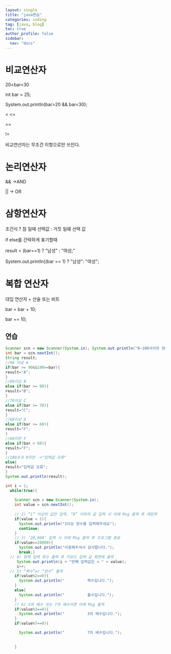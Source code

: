 ```yaml
---
layout: single
title: "java연습"
categories: coding
tag: [java, blog]
toc: true
author_profile: false
sidebar:
  nav: "docs"
---
```


# 비교연산자

20<bar<30

int bar = 25;

System.out.println(bar>20 && bar<30);

< <=

 ==

!=

비교연산자는 무조건 이항으로만 쓰인다.

 # 논리연산자

 && ->AND

  || -> OR

# 삼항연산자

조건식 ? 참 일때 선택값 : 거짓 일떄 선택 값

if else를 간략하게 표기할때

result = (bar==1) ? "남성" : "여성;"

System.out.println((bar == 1) ? "남성": "여성";

# 복합 연산자

대입 연산자 + 산술 또는 비트

bar = bar + 10;

bar += 10;

## 연습

```java
Scanner scn = new Scanner(System.in); System.out.println("0~100사이의 정수를 입력하세요");
int bar = scn.nextInt();
String result;
//90 이상 A
if(bar >= 90&&100>=bar){
result="A";
}
//80이상 B
else if(bar >= 80){
result="B";
}
//70이상 C
else if(bar >= 70){
result="C";
}
//60이상 D
else if(bar >= 60){
result="F";
}
//60미만 F
else if(bar < 60){
result="F";
}
//100초과 0미만 ->"입력값 오류"
else{
result="입력값 오류";
}           
System.out.println(result);
```

```java
int i = 1;
  while(true){
    
    Scanner scn = new Scanner(System.in);
    int value = scn.nextInt();
    
    // 2) “1” 이상의 값만 입력, “0” 이하의 값 입력 시 아래 Msg 출력 후 재입력
    if(value < 1){
      System.out.println("1이상 양수를 입력해주세요");
      continue;
    }
    // 3) ‘20,000’ 입력 시 아래 Msg 출력 후 프로그램 종료
    if(value==20000){
      System.out.println("이용해주셔서 감사합니다.");
      break;}
  // 4) 현재 입력 횟수 출력 후 키보드 입력 값 화면에 출력 
     System.out.println(i + "번째 입력값은 = " + value);
     i++;
  // 5) “짝수”or “양수” 출력 
    if(value%2==0){
      System.out.println("          짝수입니다.");
    }
    else{
      System.out.println("          홀수입니다.");
    }
    // 6) 3의 배수 또는 7의 배수이면 아래 Msg 출력
    if(value%3==0){
      System.out.println("          3의 배수입니다.");
    }
    if(value%7==0){

      System.out.println("          7의 배수입니다.");
    
    
    }
```

